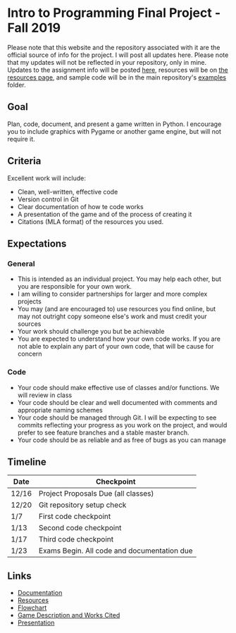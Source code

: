 # Intro to Programming Final Project - Fall 2019

Please note that this website and the repository associated with it are the official source of info for the project. I will post all updates here. Please note that my updates will not be reflected in your repository, only in mine. Updates to the assignment info will be posted [here](https://jgerstein.github.io/FinalProject19/), resources will be on [the resources page](https://jgerstein.github.io/FinalProject19/resources), and sample code will be in the main repository's [examples](https://github.com/jgerstein/FinalProject19/tree/master/examples) folder.

## Goal

Plan, code, document, and present a game written in Python. I encourage you to include graphics with Pygame or another game engine, but will not require it.

## Criteria

Excellent work will include:

* Clean, well-written, effective code
* Version control in Git
* Clear documentation of how te code works
* A presentation of the game and of the process of creating it
* Citations (MLA format) of the resources you used.

## Expectations

### General

* This is intended as an individual project. You may help each other, but you are responsible for your own work.
* I am willing to consider partnerships for larger and more complex projects
* You may (and are encouraged to) use resources you find online, but may not outright copy someone else's work and must credit your sources
* Your work should challenge you but be achievable
* You are expected to understand how your own code works. If you are not able to explain any part of your own code, that will be cause for concern

### Code

* Your code should make effective use of classes and/or functions. We will review in class
* Your code should be clear and well documented with comments and appropriate naming schemes
* Your code should be managed through Git. I will be expecting to see commits reflecting your progress as you work on the project, and would prefer to see feature branches and a stable master branch.
* Your code should be as reliable and as free of bugs as you can manage

## Timeline

Date  | Checkpoint
------|---------------------------------------------
12/16 | Project Proposals Due (all classes)
12/20 | Git repository setup check
1/7   | First code checkpoint
1/13  | Second code checkpoint
1/17  | Third code checkpoint
1/23  | Exams Begin. All code and documentation due

## Links

* [Documentation](documentation.md)
* [Resources](resources.md)
* [Flowchart](https://drive.google.com/file/d/1GSnLAMNhpWnEP_kDigYrqZ8pg2od5ABN/view?usp=sharing)
* [Game Description and Works Cited](https://docs.google.com/document/d/11kFfcvlQiA6oYX1RxLupxXmClEOvCcqMDWgjhePC_X8/edit?usp=sharing)
* [Presentation](https://docs.google.com/presentation/d/1hcit5Gdu8L9_f5F6k9IQawBLc8UTksuA6hGqjS5kJ2I/edit?usp=sharing)
